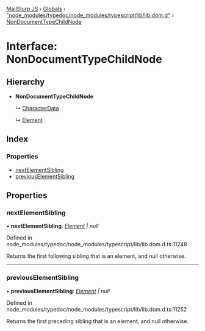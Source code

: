 [MailSlurp JS](../README.md) › [Globals](../globals.md) › ["node_modules/typedoc/node_modules/typescript/lib/lib.dom.d"](../modules/_node_modules_typedoc_node_modules_typescript_lib_lib_dom_d_.md) › [NonDocumentTypeChildNode](_node_modules_typedoc_node_modules_typescript_lib_lib_dom_d_.nondocumenttypechildnode.md)

# Interface: NonDocumentTypeChildNode

## Hierarchy

* **NonDocumentTypeChildNode**

  ↳ [CharacterData](_node_modules_typedoc_node_modules_typescript_lib_lib_dom_d_.characterdata.md)

  ↳ [Element](_node_modules_typedoc_node_modules_typescript_lib_lib_dom_d_.element.md)

## Index

### Properties

* [nextElementSibling](_node_modules_typedoc_node_modules_typescript_lib_lib_dom_d_.nondocumenttypechildnode.md#nextelementsibling)
* [previousElementSibling](_node_modules_typedoc_node_modules_typescript_lib_lib_dom_d_.nondocumenttypechildnode.md#previouselementsibling)

## Properties

###  nextElementSibling

• **nextElementSibling**: *[Element](_node_modules_typedoc_node_modules_typescript_lib_lib_dom_d_.element.md) | null*

Defined in node_modules/typedoc/node_modules/typescript/lib/lib.dom.d.ts:11248

Returns the first following sibling that is an element, and null otherwise.

___

###  previousElementSibling

• **previousElementSibling**: *[Element](_node_modules_typedoc_node_modules_typescript_lib_lib_dom_d_.element.md) | null*

Defined in node_modules/typedoc/node_modules/typescript/lib/lib.dom.d.ts:11252

Returns the first preceding sibling that is an element, and null otherwise.
